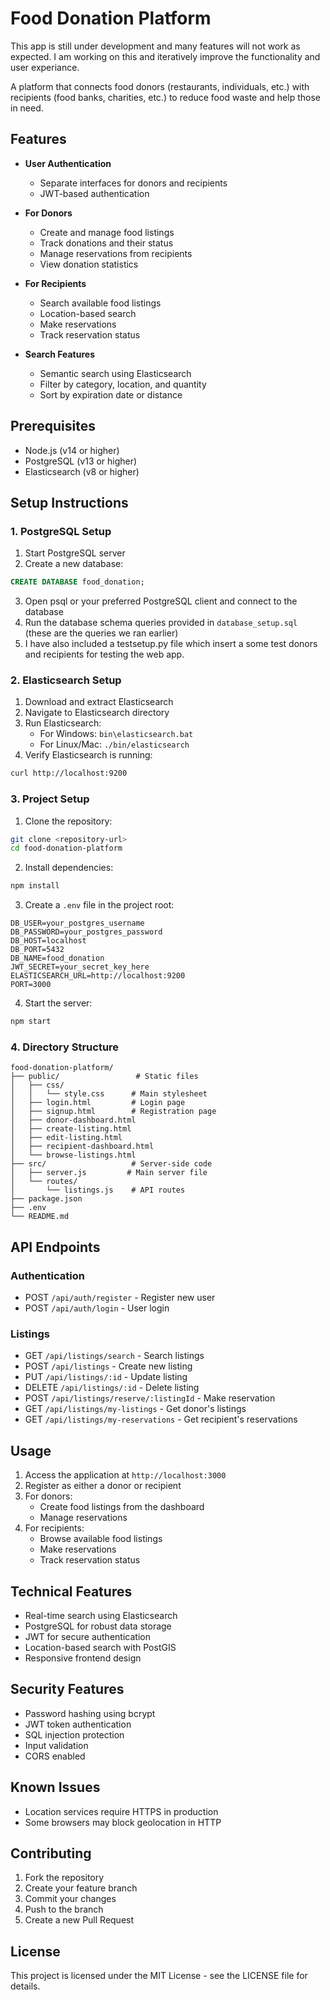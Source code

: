 # Food Donation Platform 

This app is still under development and many features will not work as expected. I am working on this and iteratively improve the functionality and user experiance.

A platform that connects food donors (restaurants, individuals, etc.) with recipients (food banks, charities, etc.) to reduce food waste and help those in need.

## Features

- **User Authentication**
  - Separate interfaces for donors and recipients
  - JWT-based authentication

- **For Donors**
  - Create and manage food listings
  - Track donations and their status
  - Manage reservations from recipients
  - View donation statistics

- **For Recipients**
  - Search available food listings
  - Location-based search
  - Make reservations
  - Track reservation status

- **Search Features**
  - Semantic search using Elasticsearch
  - Filter by category, location, and quantity
  - Sort by expiration date or distance

## Prerequisites

- Node.js (v14 or higher)
- PostgreSQL (v13 or higher)
- Elasticsearch (v8 or higher)

## Setup Instructions

### 1. PostgreSQL Setup

1. Start PostgreSQL server
2. Create a new database:
```sql
CREATE DATABASE food_donation;
```
3. Open psql or your preferred PostgreSQL client and connect to the database
4. Run the database schema queries provided in `database_setup.sql` (these are the queries we ran earlier)
5. I have also included a testsetup.py file which insert a some test donors and recipients for testing the web app.

### 2. Elasticsearch Setup

1. Download and extract Elasticsearch
2. Navigate to Elasticsearch directory
3. Run Elasticsearch:
   - For Windows: `bin\elasticsearch.bat`
   - For Linux/Mac: `./bin/elasticsearch`
4. Verify Elasticsearch is running:
```bash
curl http://localhost:9200
```

### 3. Project Setup

1. Clone the repository:
```bash
git clone <repository-url>
cd food-donation-platform
```

2. Install dependencies:
```bash
npm install
```

3. Create a `.env` file in the project root:
```env
DB_USER=your_postgres_username
DB_PASSWORD=your_postgres_password
DB_HOST=localhost
DB_PORT=5432
DB_NAME=food_donation
JWT_SECRET=your_secret_key_here
ELASTICSEARCH_URL=http://localhost:9200
PORT=3000
```

4. Start the server:
```bash
npm start
```

### 4. Directory Structure

```
food-donation-platform/
├── public/                 # Static files
│   ├── css/
│   │   └── style.css      # Main stylesheet
│   ├── login.html         # Login page
│   ├── signup.html        # Registration page
│   ├── donor-dashboard.html
│   ├── create-listing.html
│   ├── edit-listing.html
│   ├── recipient-dashboard.html
│   └── browse-listings.html
├── src/                   # Server-side code
│   ├── server.js         # Main server file
│   └── routes/
│       └── listings.js    # API routes
├── package.json
├── .env
└── README.md
```

## API Endpoints

### Authentication
- POST `/api/auth/register` - Register new user
- POST `/api/auth/login` - User login

### Listings
- GET `/api/listings/search` - Search listings
- POST `/api/listings` - Create new listing
- PUT `/api/listings/:id` - Update listing
- DELETE `/api/listings/:id` - Delete listing
- POST `/api/listings/reserve/:listingId` - Make reservation
- GET `/api/listings/my-listings` - Get donor's listings
- GET `/api/listings/my-reservations` - Get recipient's reservations

## Usage

1. Access the application at `http://localhost:3000`
2. Register as either a donor or recipient
3. For donors:
   - Create food listings from the dashboard
   - Manage reservations
4. For recipients:
   - Browse available food listings
   - Make reservations
   - Track reservation status

## Technical Features

- Real-time search using Elasticsearch
- PostgreSQL for robust data storage
- JWT for secure authentication
- Location-based search with PostGIS
- Responsive frontend design

## Security Features

- Password hashing using bcrypt
- JWT token authentication
- SQL injection protection
- Input validation
- CORS enabled

## Known Issues

- Location services require HTTPS in production
- Some browsers may block geolocation in HTTP

## Contributing

1. Fork the repository
2. Create your feature branch
3. Commit your changes
4. Push to the branch
5. Create a new Pull Request

## License

This project is licensed under the MIT License - see the LICENSE file for details.
